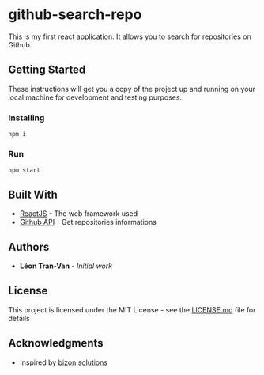 # github-search-repo

This is my first react application. It allows you to search for repositories on Github.

## Getting Started

These instructions will get you a copy of the project up and running on your local machine for development and testing purposes.

### Installing

```
npm i
```

### Run

```
npm start
```

## Built With

* [ReactJS](https://reactjs.org/) - The web framework used
* [Github API](https://developer.github.com/v3/) - Get repositories informations

## Authors

* **Léon Tran-Van** - *Initial work*

## License

This project is licensed under the MIT License - see the [LICENSE.md](LICENSE.md) file for details

## Acknowledgments

* Inspired by [bizon.solutions](https://bizon.solutions)

